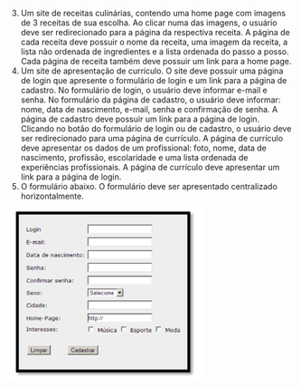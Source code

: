 ﻿3) Um site de receitas culinárias, contendo uma home page com imagens de 3 receitas de
sua escolha. Ao clicar numa das imagens, o usuário deve ser redirecionado para a página
da respectiva receita. A página de cada receita deve possuir o nome da receita, uma
imagem da receita, a lista não ordenada de ingredientes e a lista ordenada do passo a
posso. Cada página de receita também deve possuir um link para a home page.
4) Um site de apresentação de currículo. O site deve possuir uma página de login que
apresente o formulário de login e um link para a página de cadastro. No formulário de
login, o usuário deve informar e-mail e senha. No formulário da página de cadastro, o
usuário deve informar: nome, data de nascimento, e-mail, senha e confirmação de
senha. A página de cadastro deve possuir um link para a página de login. Clicando no
botão do formulário de login ou de cadastro, o usuário deve ser redirecionado para uma
página de currículo. A página de currículo deve apresentar os dados de um profissional:
foto, nome, data de nascimento, profissão, escolaridade e uma lista ordenada de
experiências profissionais. A página de currículo deve apresentar um link para a página
de login.
5) O formulário abaixo. O formulário deve ser apresentado centralizado horizontalmente.

![Logo da Minha Aplicação](login.png)